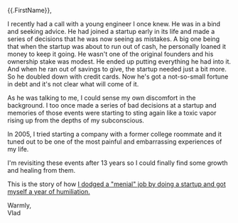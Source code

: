 {{.FirstName}},

I recently had a call with a young engineer I once knew. He was in a bind and seeking advice. He had joined a startup early in its life and made a series of decisions that he was now seeing as mistakes. A big one being that when the startup was about to run out of cash, he personally loaned it money to keep it going. He wasn't one of the original founders and his ownership stake was modest. He ended up putting everything he had into it. And when he ran out of savings to give, the startup needed just a bit more. So he doubled down with credit cards. Now he's got a not-so-small fortune in debt and it's not clear what will come of it. 

As he was talking to me, I could sense my own discomfort in the background. I too once made a series of bad decisions at a startup and memories of those events were starting to sting again like a toxic vapor rising up from the depths of my subconscious.

In 2005, I tried starting a company with a former college roommate and it tuned out to be one of the most painful and embarrassing experiences of my life. 

I'm revisiting these events after 13 years so I could finally find some growth and healing from them. 

This is the story of how [I dodged a "menial" job by doing a startup and got myself a year of humiliation.](https://softsideoftech.com/startup-humiliation)

Warmly,  
Vlad